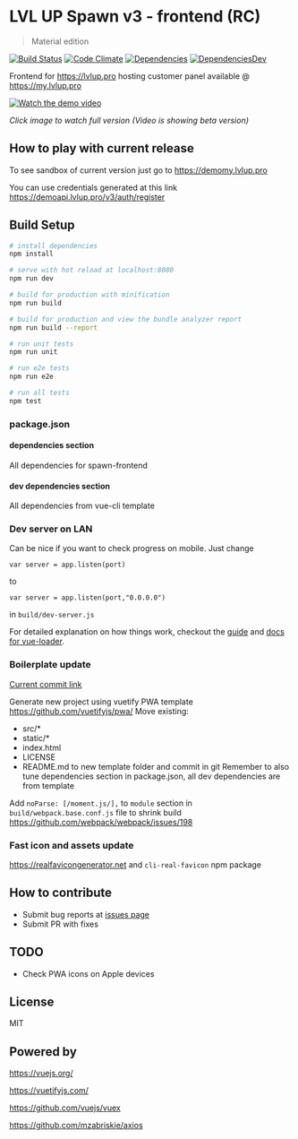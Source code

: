 # LVL UP Spawn v3 - frontend (RC)
> Material edition

[![Build Status](https://travis-ci.org/lvlup-pro/spawn-frontend-material.svg?branch=master)](https://travis-ci.org/lvlup-pro/spawn-frontend-material)
[![Code Climate](https://codeclimate.com/github/lvlup-pro/spawn-frontend-material/badges/gpa.svg)](https://codeclimate.com/github/lvlup-pro/spawn-frontend-material)
[![Dependencies](https://david-dm.org/lvlup-pro/spawn-frontend-material/status.svg)](https://david-dm.org/lvlup-pro/spawn-frontend-material)
[![DependenciesDev](https://david-dm.org/lvlup-pro/spawn-frontend-material/dev-status.svg)](https://david-dm.org/lvlup-pro/spawn-frontend-material?type=dev)

Frontend for https://lvlup.pro hosting customer panel available @ https://my.lvlup.pro 

[![Watch the demo video](https://systemz.pl/ext/github/spawn3-frontend.gif)](https://systemz.pl/ext/github/spawn3-frontend.mp4)

*Click image to watch full version*
*(Video is showing beta version)*

## How to play with current release
 
To see sandbox of current version just go to https://demomy.lvlup.pro

You can use credentials generated at this link https://demoapi.lvlup.pro/v3/auth/register

## Build Setup

``` bash
# install dependencies
npm install

# serve with hot reload at localhost:8080
npm run dev

# build for production with minification
npm run build

# build for production and view the bundle analyzer report
npm run build --report

# run unit tests
npm run unit

# run e2e tests
npm run e2e

# run all tests
npm test
```

### package.json

#### dependencies section

All dependencies for spawn-frontend

#### dev dependencies section

All dependencies from vue-cli template

### Dev server on LAN

Can be nice if you want to check progress on mobile.
Just change 

`var server = app.listen(port)` 

to 

`var server = app.listen(port,"0.0.0.0")` 

in `build/dev-server.js`

For detailed explanation on how things work, checkout the [guide](http://vuejs-templates.github.io/webpack/) and [docs for vue-loader](http://vuejs.github.io/vue-loader).

### Boilerplate update

[Current commit link](https://github.com/vuetifyjs/pwa/commit/5c980b330c3144df4144c2898af4e757ebba9abb)

Generate new project using vuetify PWA template https://github.com/vuetifyjs/pwa/
Move existing:
- src/*
- static/*
- index.html
- LICENSE
- README.md
to new template folder and commit in git
Remember to also tune dependencies section in package.json, all dev dependencies are from template 

Add `noParse: [/moment.js/],` to `module` section in `build/webpack.base.conf.js` file to shrink build
https://github.com/webpack/webpack/issues/198

### Fast icon and assets update

https://realfavicongenerator.net and `cli-real-favicon` npm package

## How to contribute

- Submit bug reports at [issues page](https://github.com/lvlup-pro/spawn-frontend-material/issues)
- Submit PR with fixes 

## TODO

- Check PWA icons on Apple devices 

## License

MIT

## Powered by

https://vuejs.org/

https://vuetifyjs.com/

https://github.com/vuejs/vuex

https://github.com/mzabriskie/axios